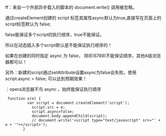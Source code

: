 ff：来自一个外部异步载入的脚本的 document.write() 调用被忽略。

通过createElement创建的 script 标签其属性async默认为true,直接写在页面上的script标签默认为 false;

 

false能保证多个script的执行顺序，true不能保证。

 

所以在动态插入多个script默认是不能保证执行顺序的！

 

如果在创建的同时指定 async 为 false， 除IE(6789)不能保证顺序，其他A级浏览器都可以！

 

另外：新建的script通过setAttribute设置async为false会失败。使用 script.async = false; 可以达到预期效果！

：opera浏览器不鸟 async ，始终能保证执行顺序

```
 function o(e) {
          var script = document.createElement('script');
            script.src = e;
            script.async=false;
            document.body.appendChild(script);
            // document.write('<script type="text/javascript" src="' + e + '"></script>');
        }
```

